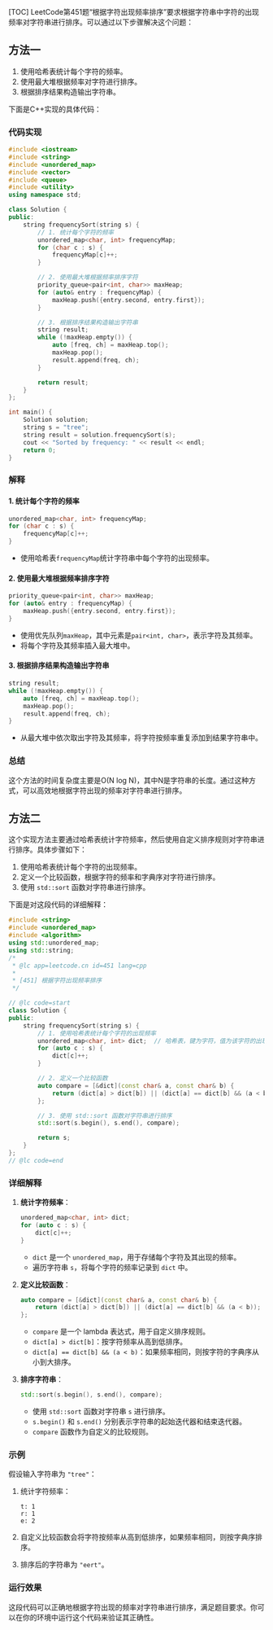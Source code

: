 [TOC]
LeetCode第451题“根据字符出现频率排序”要求根据字符串中字符的出现频率对字符串进行排序。可以通过以下步骤解决这个问题：
## 方法一
1. 使用哈希表统计每个字符的频率。
2. 使用最大堆根据频率对字符进行排序。
3. 根据排序结果构造输出字符串。

下面是C++实现的具体代码：

### 代码实现

```cpp
#include <iostream>
#include <string>
#include <unordered_map>
#include <vector>
#include <queue>
#include <utility>
using namespace std;

class Solution {
public:
    string frequencySort(string s) {
        // 1. 统计每个字符的频率
        unordered_map<char, int> frequencyMap;
        for (char c : s) {
            frequencyMap[c]++;
        }

        // 2. 使用最大堆根据频率排序字符
        priority_queue<pair<int, char>> maxHeap;
        for (auto& entry : frequencyMap) {
            maxHeap.push({entry.second, entry.first});
        }

        // 3. 根据排序结果构造输出字符串
        string result;
        while (!maxHeap.empty()) {
            auto [freq, ch] = maxHeap.top();
            maxHeap.pop();
            result.append(freq, ch);
        }

        return result;
    }
};

int main() {
    Solution solution;
    string s = "tree";
    string result = solution.frequencySort(s);
    cout << "Sorted by frequency: " << result << endl;
    return 0;
}
```

### 解释

#### 1. 统计每个字符的频率

```cpp
unordered_map<char, int> frequencyMap;
for (char c : s) {
    frequencyMap[c]++;
}
```

- 使用哈希表`frequencyMap`统计字符串中每个字符的出现频率。

#### 2. 使用最大堆根据频率排序字符

```cpp
priority_queue<pair<int, char>> maxHeap;
for (auto& entry : frequencyMap) {
    maxHeap.push({entry.second, entry.first});
}
```

- 使用优先队列`maxHeap`，其中元素是`pair<int, char>`，表示字符及其频率。
- 将每个字符及其频率插入最大堆中。

#### 3. 根据排序结果构造输出字符串

```cpp
string result;
while (!maxHeap.empty()) {
    auto [freq, ch] = maxHeap.top();
    maxHeap.pop();
    result.append(freq, ch);
}
```

- 从最大堆中依次取出字符及其频率，将字符按频率重复添加到结果字符串中。

### 总结

这个方法的时间复杂度主要是O(N log N)，其中N是字符串的长度。通过这种方式，可以高效地根据字符出现的频率对字符串进行排序。

## 方法二
这个实现方法主要通过哈希表统计字符频率，然后使用自定义排序规则对字符串进行排序。具体步骤如下：

1. 使用哈希表统计每个字符的出现频率。
2. 定义一个比较函数，根据字符的频率和字典序对字符进行排序。
3. 使用 `std::sort` 函数对字符串进行排序。

下面是对这段代码的详细解释：

```cpp
#include <string>
#include <unordered_map>
#include <algorithm>
using std::unordered_map;
using std::string;
/*
 * @lc app=leetcode.cn id=451 lang=cpp
 *
 * [451] 根据字符出现频率排序
 */

// @lc code=start
class Solution {
public:
    string frequencySort(string s) {
        // 1. 使用哈希表统计每个字符的出现频率
        unordered_map<char, int> dict;  // 哈希表，键为字符，值为该字符的出现频率
        for (auto c : s) {
            dict[c]++;
        }

        // 2. 定义一个比较函数
        auto compare = [&dict](const char& a, const char& b) {
            return (dict[a] > dict[b]) || (dict[a] == dict[b] && (a < b));
        };

        // 3. 使用 std::sort 函数对字符串进行排序
        std::sort(s.begin(), s.end(), compare);

        return s;
    }
};
// @lc code=end
```

### 详细解释

1. **统计字符频率**：

    ```cpp
    unordered_map<char, int> dict;
    for (auto c : s) {
        dict[c]++;
    }
    ```

    - `dict` 是一个 `unordered_map`，用于存储每个字符及其出现的频率。
    - 遍历字符串 `s`，将每个字符的频率记录到 `dict` 中。

2. **定义比较函数**：

    ```cpp
    auto compare = [&dict](const char& a, const char& b) {
        return (dict[a] > dict[b]) || (dict[a] == dict[b] && (a < b));
    };
    ```

    - `compare` 是一个 lambda 表达式，用于自定义排序规则。
    - `dict[a] > dict[b]`：按字符频率从高到低排序。
    - `dict[a] == dict[b] && (a < b)`：如果频率相同，则按字符的字典序从小到大排序。

3. **排序字符串**：

    ```cpp
    std::sort(s.begin(), s.end(), compare);
    ```

    - 使用 `std::sort` 函数对字符串 `s` 进行排序。
    - `s.begin()` 和 `s.end()` 分别表示字符串的起始迭代器和结束迭代器。
    - `compare` 函数作为自定义的比较规则。

### 示例

假设输入字符串为 `"tree"`：

1. 统计字符频率：

    ```
    t: 1
    r: 1
    e: 2
    ```

2. 自定义比较函数会将字符按频率从高到低排序，如果频率相同，则按字典序排序。

3. 排序后的字符串为 `"eert"`。

### 运行效果

这段代码可以正确地根据字符出现的频率对字符串进行排序，满足题目要求。你可以在你的环境中运行这个代码来验证其正确性。